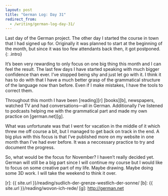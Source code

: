 ```yaml
---
layout: post
title: "German Log: Day 31"
redirect_from:
  - /writing/german-log-day-31/
---
```


Last day of the German project. The other day I started the course in town that I had signed up for. Originally it was planned to start at the beginning of the month, but since it was too few attendants back then, it got postponed.
{: .intro}

It’s been very rewarding to only focus on one big thing this month and I can feel the result. The last few days I have started speaking with much bigger confidence than ever. I’ve stopped being shy and just let go with it. I think it has to do with that I have a much better grasp of the grammatical structure of the language now than before. Even if I make mistakes, I have the tools to correct them.

Throughout this month I have been [reading][r] [books][b], newspapers, watched TV and had conversations—all in German. Additionally I’ve listened to podcasts helping me with the grammatical part and made my own practice on [german.net][g].

What was unfortunate was that I went for vacation in the middle of it which threw me off course a bit, but I managed to get back on track in the end. A big plus with this focus is that I’ve published more on my website in one month than I’ve had ever before. It was a neccessary practice to try and document the progress.

So, what would be the focus for November? I haven’t really decided yet. German will still be a big part since I will continue my course but I would like to focus on some creative part of my life. Maybe drawing. Maybe doing some 3D work. I will take the weekend to think it over.

[r]: {{ site.url }}/reading/sudlich-der-grenze-westlich-der-sonne/
[b]: {{ site.url }}/reading/wovon-ich-rede/
[g]: http://german.net

